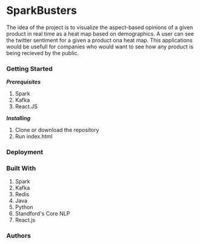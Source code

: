 # SparkBusters

The idea of the project is to visualize the aspect-based opinions of a given product in real time as a heat map based on demographics.
A user can see the twitter sentiment for a given a product ona  heat map. This applications would be usefull for companies who would want to see how any product is being recieved by the public.

### Getting Started

**_Prerequisites_**
1. Spark
2. Kafka
3. React.JS

**_Installing_**
1. Clone or download the repository
2. Run index.html

### Deployment


### Built With
1. Spark
2. Kafka
3. Redis
4. Java
5. Python
6. Standford's Core NLP
7. React.js

### Authors
